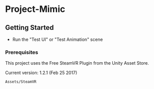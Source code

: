 # Project-Mimic

## Getting Started
- Run the "Test UI" or "Test Animation" scene

### Prerequisites

This project uses the Free SteamVR Plugin from the Unity Asset Store.

Current version: 1.2.1 (Feb 25 2017)

```
Assets/SteamVR
```
